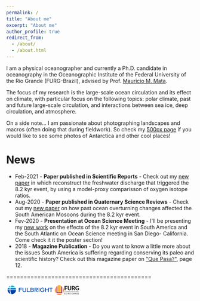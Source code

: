 ```yaml
---
permalink: /
title: "About me"
excerpt: "About me"
author_profile: true
redirect_from: 
  - /about/
  - /about.html
---
```

I am a physical oceanographer and currently a Ph.D. candidate in oceanography in the Oceanographic Institute of the Federal University of the Rio Grande (FURG-Brazil), advised by Prof. [Mauricio M. Mata](https://www.researchgate.net/profile/Mauricio_Mata).

The focus of my research is the large-scale ocean circulation and its effect on climate, with particular focus on  the following topics: polar climate, past and future large-scale circulation, and interactions between sea ice, deep circulation, and atmosphere. 

On a side note... I am passionate about photographing landscapes and macros (often doing that during fieldwork). So check my [500px page](https://500px.com/p/WiltonAguiar) if you would like to see some photos of Antarctica and other cool places!


News
======
- Feb-2021 - **Paper published in Scientific Reports** - Check out my [new paper](https://www.nature.com/articles/s41598-021-84709-5) in which reconstruct the freshwater discharge that triggered the 8.2 kyr event, by using a model-proxy comparisson of oxygen isotope ratios.
- Aug-2020 - **Paper published in Quaternary Science Reviews** - Check out my [new paper](https://doi.org/10.1016/j.quascirev.2020.106498) on how past ocean overturning changes affected the South American Mosoons during the 8.2 kyr event.
- Fev-2020 - **Presentation at Ocean Science Meeting** - I'll be presenting my [new work](https://agu.confex.com/agu/osm20/meetingapp.cgi/Paper/645981) on the effects of the 8.2 kyr event in South America and the South Atlantic on Ocean Science meeting in San Diego- California. Come check it it the poster section!
- 2018 - **Magazine Publication** - Do you want to know a little more about the issues South America is suffering regarding conserving its paleo and scientific history? Check out this magazine paper on ["Que Pasa?"](https://kb.osu.edu/handle/1811/87853), page 12.


==========================================


<img src="/images/FB.png" alt="hi" class="inline" width="25%">                 <img src="/images/FG.jpg" alt="hi" class="inline" width="13%"> 




